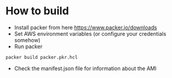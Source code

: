 # How to build


- Install packer from here https://www.packer.io/downloads
- Set AWS environment variables (or configure your credentials somehow)
- Run packer

```
packer build packer.pkr.hcl
```

- Check the manifest.json file for information about the AMI
